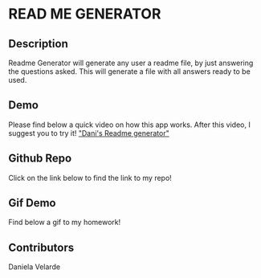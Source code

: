 # READ ME GENERATOR

## Description
Readme Generator will generate any user a readme file, by just answering the questions asked. This will generate a file with all answers ready to be used. 

## Demo
Please find below a quick video on how this app works. After this video, I suggest you to try it! 
["Dani's Readme generator"](./Demo/readme%20generator%20video%20demo.mov)

## Github Repo
Click on the link below to find the link to my repo!

## Gif Demo
Find below a gif to my homework!

## Contributors 
Daniela Velarde 


